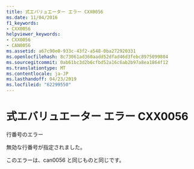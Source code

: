 ```yaml
---
title: 式エバリュエーター エラー CXX0056
ms.date: 11/04/2016
f1_keywords:
- CXX0056
helpviewer_keywords:
- CXX0056
- CAN0056
ms.assetid: a67c90e0-933c-43f2-a548-0ba272920331
ms.openlocfilehash: 8c73061ad360aadd52dfad46d3febc8975099804
ms.sourcegitcommit: 0ab61bc3d2b6cfbd52a16c6ab2b97a8ea1864f12
ms.translationtype: MT
ms.contentlocale: ja-JP
ms.lasthandoff: 04/23/2019
ms.locfileid: "62299550"
---
```

# <a name="expression-evaluator-error-cxx0056"></a>式エバリュエーター エラー CXX0056

行番号のエラー

無効な行番号が指定されました。

このエラーは、can0056 と同じものと同じです。